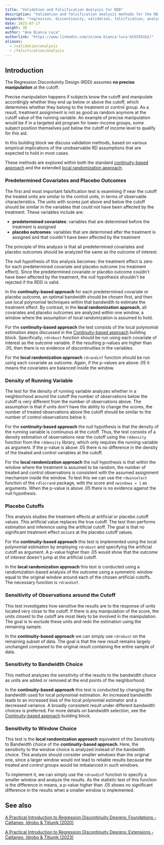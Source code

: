 ```yaml
---
title: "Validation and Falsification Analysis for RDD"
description: "Validation and falsification analysis methods for the RD designs. Explanation of methods, how to implement them for both continuity and local randomization approaches, how to interpret results"
keywords: "regression, discontinuity, validation, falsification, analysis"
date: 2023-07-17
weight: 30
author: "Ana Bianca Luca"
authorlink: "https://www.linkedin.com/in/ana-bianca-luca-b555561b2/"
aliases:
  - /validation/analysis
  - /falsification/analysis
---
```


## Introduction

The Regression Discontuinity Design (RDD) assumes **no precise manipulation** at the cutoff. 

Precise manipulation happens if subjects know the cutoff and manipulate accordingly whether they end up below or above the cutoff, which determines whether they belong to the treatment or control group. As a result, treatment assignment is not as good as random anymore at the cutoff value of the running variable. An example of precise manipulation would be if in a targeted aid program for lower-income groups, some subject position themselves just below the cutoff of income level to qualify for this aid. 

In this building block we discuss validation methods, based on various empirical implications of the unobservable RD assumptions that are expected to hold in most cases. 

These methods are explored within both the standard [continuity-based approach](/continuity/approach) and the extended [local randomization approach](/local/randomization). 


### Predetermined Covariates and Placebo Outcomes

The first and most important falsification test is examining if near the cutoff the treated units are similar to the control units, in terms of observable characteristics. The units with scores just above and below the cutoff should be similar in the variables that could not have been affected by the treatment. These variables include are:
- **predetermined covariates**: variables that are determined before the treatment is assigned
- **placebo outcomes**: variables that are determined after the treatment is assigned and that couldn't have been affected by the treatment

The principle of this analysis is that all predetermined covariates and placebo outcomes should be analyzed the same as the outcome of interest.

The null hypothesis of this analysis becomes: the treatment effect is zero for each predetermined covariate and placebo outcome (no treatment effect). Since the predetermined covariate or placebo outcome couldn't have been affected by the treatment, the null hypothesis shouldn't be rejected if the RDD is valid.

In the **continuity-based approach** for each predetermined covariate or placebo outcome, an optimal bandwidth should be chosen first, and then use local polynomial techniques within that bandwidth to estimate the treatment effect. By contrast, in the **local randomization approach**, all covariates and placebo outcomes are analyzed within one window, a window where the assumption of local randomization is assumed to hold. 

For the **continuity-based approach** the test consists of the local polynomial estimation steps discussed in the [Continuity-based approach](https://tilburgsciencehub.com/building-blocks/analyze-data/regression-discontinuity/continuity-approach/) building block. Specifically, `rdrobust` function should be run using each covariate of interest as the outcome variable. If the resulting p-values are higher than .05, then there is no evidence of discontinuities in the variables. 

For the **local randomization approach** `rdrandinf` function should be run using each covariate as outcome. Again, if the p-values are above .05 it means the covariates are balanced inside the window.

### Density of Running Variable

The test for the density of running variable analyzes whether in a neighborhood around the cutoff the number of observations below the cutoff is very different from the number of observations above. The assumption is that if units don't have the ability to change the scores, the number of treated observations above the cutoff should be similar to the number of control observations below it.  

For the **continuity-based approach** the null hypothesis is that the density of the running variable is continuous at the cutoff. Thus, the test consists of a density estimation of observations near the cutoff using the `rddensity` function from the `rddensity` library, which only requires the running variable as argument. If the p-value is above .05 there is no difference in the density of the treated and control variables at the cutoff.

For the **local randomization approach** the null hypothesis is that within the window where the treatment is assumed to be random, the number of treated and control observations is consistent with the assumed assignment mechanism inside the window. To test this we can use the `rdwinselect` function of the `rdlocrand` package, with the score and `nwindows = 1` as arguments. When the p-value is above .05 there is no evidence against the null hypothesis.

### Placebo Cutoffs

This analysis studies the treatment effects at artificial or placebo cutoff values. This artificial value replaces the true cutoff. The test then performs estimation and inference using the artificial cutoff. The goal is that no significant treatment effect occurs at the placebo cutoff values. 

For the **continuity-based approach** this test is implemented using the local polynomial estimation by employing `rdrobust` and specifying the artificial cutoff as argument. A p-value higher than .05 would show that the outcome of interest doesn't jump at the artificial cutoff.

In the **local randomization approach** this test is conducted using a randomization-based analysis of the outcome using a symmetric window equal to the original window around each of the chosen artificial cutoffs. The necessary function is `rdrandinf`.

### Sensitivity of Observations around the Cutoff

This test investigates how sensitive the results are to the response of units located very close to the cutoff. If there is any manipulation of the score, the units closest to the cutoff are most likely to be involved in the manipulation. The goal is to exclude these units and redo the estimation using the remaining sample. 

In the **continuity-based approach** we can simply use `rdrobust` on the remaining subset of data. The goal is that the new result remains largely unchanged compared to the original result containing the entire sample of data.

### Sensitivity to Bandwidth Choice

This method analyzes the sensitivity of the results to the bandwidth choice as units are added or removed at the end points of the neighborhood. 

In the **continuity-based approach** this test is conducted by changing the bandwidth used for local polynomial estimation. An increased bandwidth leads to an increased bias of the local polynomial estimator and a decreased variance. A broadly consistent result under different bandwidth choices is preferred. For more details on bandwidth selection, see the [Continuity-based approach](https://tilburgsciencehub.com/building-blocks/analyze-data/regression-discontinuity/continuity-approach/) building block.

### Sensitivity to Window Choice

This test is the **local randomization approach** equivalent of the Sensitivity to Bandwidth choice of the **continuity-based approach**. Here, the sensitivity to the window choice is analyzed instead of the bandwidth choice. This analysis should consider smaller windows than the original one, since a larger window would not lead to reliable results because the treated and control groups would be imbalanced in such windows. 

To implement it, we can simply use the `rdrandinf` function to specify a smaller window and analyze the results. As the statistic test of this function is the difference in means, a p-value higher than .05 shows no significant difference in the results when a smaller window is implemented. 


## See also
[A Practical Introduction to Regression Discontinuity Designs: Foundations - Cattaneo, Idrobo & Titiunik (2020)](https://rdpackages.github.io/references/Cattaneo-Idrobo-Titiunik_2020_CUP.pdf)

[A Practical Introduction to Regression Discontinuity Designs: Extensions - Cattaneo, Idrobo & Titiunik (2023)](https://rdpackages.github.io/references/Cattaneo-Idrobo-Titiunik_2023_CUP.pdf)